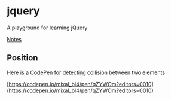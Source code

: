 # jquery

A playground for learning jQuery

[Notes](notes.md)

## Position

Here is a CodePen for detecting collision between two elements

[https://codepen.io/mixal_bl4/pen/qZYWOm?editors=0010](https://codepen.io/mixal_bl4/pen/qZYWOm?editors=0010)


